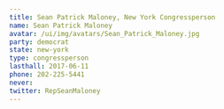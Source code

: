 ```yaml
---
title: Sean Patrick Maloney, New York Congressperson
name: Sean Patrick Maloney
avatar: /ui/img/avatars/Sean_Patrick_Maloney.jpg
party: democrat
state: new-york
type: congressperson
lasthall: 2017-06-11
phone: 202-225-5441
never: 
twitter: RepSeanMaloney
---
```

